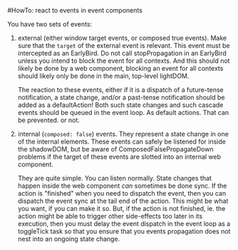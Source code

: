 #HowTo: react to events in event components

You have two sets of events:

1. external (either window target events, or composed true events). Make sure that the `target` of the external event is relevant. This event must be intercepted as an EarlyBird. Do not call stopPropagation in an EarlyBird unless you intend to block the event for all contexts. And this should not likely be done by a web component, blocking an event for all contexts should likely only be done in the main, top-level lightDOM. 

   The reaction to these events, either if it is a dispatch of a future-tense notification, a state change, and/or a past-tense notification should be added as a defaultAction! Both such state changes and such cascade events should be queued in the event loop. As default actions. That can be prevented. or not. 

2. internal  (`composed: false`) events. They represent a state change in one of the internal elements. These events can safely be listened for inside the shadowDOM, but be aware of ComposedFalsePropagateDown problems if the target of these events are slotted into an internal web component. 

   They are quite simple. You can listen normally. State changes that happen inside the web component *can* sometimes be done sync. If the action is "finished" when you need to dispatch the event, then you can dispatch the event sync at the tail end of the action. This might be what you want, if you can make it so. But, if the action is not finished, ie. the action might be able to trigger other side-effects too later in its execution, then you must delay the event dispatch in the event loop as a toggleTick task so that you ensure that you events propagation does not nest into an ongoing state change.
   
    